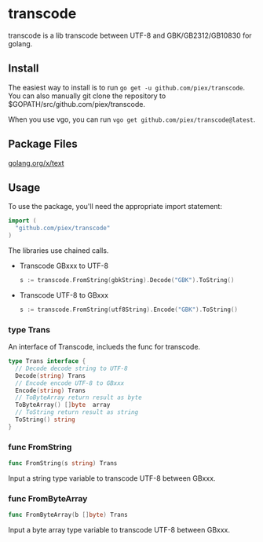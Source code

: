 transcode
=========

transcode is a lib transcode between UTF-8 and GBK/GB2312/GB10830 for golang.

## Install

The easiest way to install is to run `go get -u github.com/piex/transcode`.
You can also manually git clone the repository to $GOPATH/src/github.com/piex/transcode.

When you use vgo, you can run `vgo get github.com/piex/transcode@latest`.

## Package Files

[golang.org/x/text](https://github.com/golang/text/)

## Usage

To use the package, you'll need the appropriate import statement:

```go
import (
  "github.com/piex/transcode"
)
```

The libraries use chained calls.

* Transcode GBxxx to UTF-8
  ```go
  s := transcode.FromString(gbkString).Decode("GBK").ToString()
  ```

* Transcode UTF-8 to GBxxx
  ```go
  s := transcode.FromString(utf8String).Encode("GBK").ToString()
  ```

### type Trans

An interface of Transcode, inclueds the func for transcode.

```go
type Trans interface {
  // Decode decode string to UTF-8
  Decode(string) Trans 
  // Encode encode UTF-8 to GBxxx
  Encode(string) Trans 
  // ToByteArray return result as byte
  ToByteArray() []byte  array
  // ToString return result as string
  ToString() string    
}
```

### func FromString

```go
func FromString(s string) Trans
```
Input a string type variable to transcode UTF-8 between GBxxx.

### func FromByteArray

```go
func FromByteArray(b []byte) Trans
```
Input a byte array type variable to transcode UTF-8 between GBxxx. 